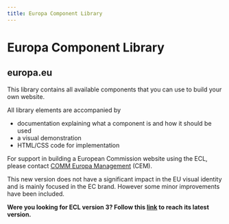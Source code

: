 ```yaml
---
title: Europa Component Library
---
```

# Europa Component Library

## europa.eu

This library contains all available components that you can use to build your own website.

All library elements are accompanied by

- documentation explaining what a component is and how it should be used
- a visual demonstration
- HTML/CSS code for implementation

For support in building a European Commission website using the ECL, please contact [COMM Europa Management](https://digit.service-now.com/esc?id=emp_taxonomy_topic&topic_id=e2bcc0f38721fd50dd76873e8bbb35da) (CEM).

This new version does not have a significant impact in the EU visual identity and is mainly focused in the EC brand. However some minor improvements have been included.

**Were you looking for ECL version 3? Follow this [link](https://ec.europa.eu/component-library/v3.13.0/eu) to reach its latest version.**

